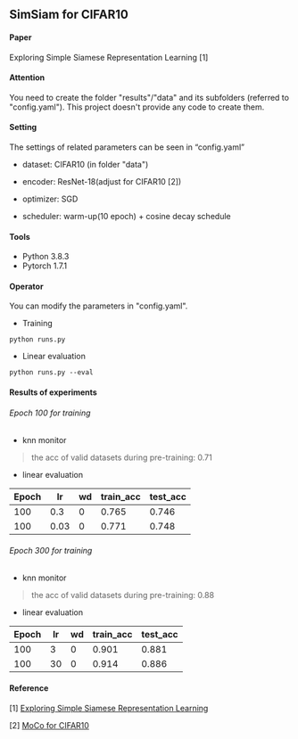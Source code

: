 ## SimSiam for CIFAR10

#### Paper

Exploring Simple Siamese Representation Learning [1]

#### Attention

You need to create the folder "results"/"data" and its subfolders (referred to "config.yaml"). This project doesn't provide any code to create them.

#### Setting

The settings of related parameters can be seen in “config.yaml”

- dataset: CIFAR10 (in folder "data")

- encoder: ResNet-18(adjust for CIFAR10 [2])
- optimizer: SGD
- scheduler: warm-up(10 epoch) + cosine decay schedule

#### Tools

- Python 3.8.3
- Pytorch 1.7.1

#### Operator

You can modify the parameters in "config.yaml".

- Training

```shell
python runs.py
```

- Linear evaluation

```shell
python runs.py --eval
```

#### Results of experiments

###### Epoch 100 for training

- knn monitor

> the acc of valid datasets during pre-training: 0.71

- linear evaluation

| Epoch | lr   | wd   | train_acc | test_acc |
| ----- | ---- | ---- | --------- | -------- |
| 100   | 0.3  | 0    | 0.765     | 0.746    |
| 100   | 0.03 | 0    | 0.771     | 0.748    |

###### Epoch 300 for training

- knn monitor

> the acc of valid datasets during pre-training: 0.88

- linear evaluation

| Epoch | lr   | wd   | train_acc | test_acc |
| ----- | ---- | ---- | --------- | -------- |
| 100   | 3    | 0    | 0.901     | 0.881    |
| 100   | 30   | 0    | 0.914     | 0.886    |

#### Reference

[1] [Exploring Simple Siamese Representation Learning](https://arxiv.org/abs/2011.10566v1)

[2] [MoCo for CIFAR10](https://colab.research.google.com/github/facebookresearch/moco/blob/colab-notebook/colab/moco_cifar10_demo.ipynb)